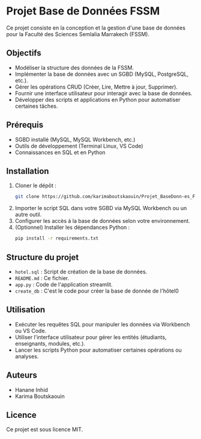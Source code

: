 # Projet Base de Données FSSM

Ce projet consiste en la conception et la gestion d'une base de données pour la Faculté des Sciences Semlalia Marrakech (FSSM).

## Objectifs

- Modéliser la structure des données de la FSSM.
- Implémenter la base de données avec un SGBD (MySQL, PostgreSQL, etc.).
- Gérer les opérations CRUD (Créer, Lire, Mettre à jour, Supprimer).
- Fournir une interface utilisateur pour interagir avec la base de données.
- Développer des scripts et applications en Python pour automatiser certaines tâches.

## Prérequis

- SGBD installé (MySQL, MySQL Workbench, etc.)
- Outils de développement (Terminal Linux, VS Code)
- Connaissances en SQL et en Python

## Installation

1. Cloner le dépôt :
    ```bash
    git clone https://github.com/karimaboutskaouin/Projet_BaseDonn-es_FSSM.git
    ```
2. Importer le script SQL dans votre SGBD via MySQL Workbench ou un autre outil.
3. Configurer les accès à la base de données selon votre environnement.
4. (Optionnel) Installer les dépendances Python :
    ```bash
    pip install -r requirements.txt
    ```

## Structure du projet

- `hotel.sql` : Script de création de la base de données.
- `README.md` : Ce fichier.
- `app.py` : Code de l'application streamlit.
- `create_db` : C'est le code pour créer la base de donnée de l'hôtel0

## Utilisation

- Exécuter les requêtes SQL pour manipuler les données via Workbench ou VS Code.
- Utiliser l'interface utilisateur pour gérer les entités (étudiants, enseignants, modules, etc.).
- Lancer les scripts Python pour automatiser certaines opérations ou analyses.

## Auteurs


- Hanane Inhid
- Karima Boutskaouin

## Licence

Ce projet est sous licence MIT.

